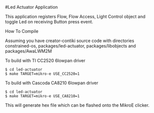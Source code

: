 #Led Actuator Application

This application registers Flow, Flow Access, Light Control object and toggle Led on receiving Button press event.

How To Compile

Assuming you have creator-contiki source code with directories constrained-os, packages/led-actuator, packages/libobjects and packages/AwaLWM2M

To build with TI CC2520 6lowpan driver
```
$ cd led-actuator
$ make TARGET=mikro-e USE_CC2520=1
```

To build with Cascoda CA8210 6lowpan driver
```
$ cd led-actuator
$ make TARGET=mikro-e USE_CA8210=1
```

This will generate hex file which can be flashed onto the MikroE clicker.

